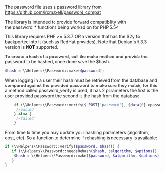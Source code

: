 The password file uses a password library from <a href='https://github.com/ircmaxell/password_compat'>https://github.com/ircmaxell/password_compat</a>

The  library is intended to provide forward compatibility with the <a href="http://php.net/password">password_*</a> functions being worked on for PHP 5.5<

This library requires PHP >= 5.3.7 OR a version that has the $2y fix backported into it (such as RedHat provides). Note that Debian's 5.3.3 version is <strong>NOT</strong> supported.

To create a hash of a password, call the make method and provide the password to be hashed, once done save the $hash.

```php
$hash = \\Helpers\\Password::make($password);
```

When logging in a user their hash must be retrieved from the database and compared against the provided password to make sure they match, for this a method called password_verify is used, it has 2 parameters the first is the user provided password the second is the hash from the database.

```php
    if (\\Helpers\\Password::verify($_POST['password'], $data[0]->password)) {
     //passed
    } else {
     //failed
    }
```

From time to time you may update your hashing parameters (algorithm, cost, etc). So a function to determine if rehashing is necessary is available:

```php
if (\\Helpers\\Password::verify($password, $hash)) {
   if (\\Helpers\\Password::needsRehash($hash, $algorithm, $options)) {
    $hash = \\Helpers\\Password::make($password, $algorithm, $options); /* Store new hash in db */
   }
}
```
